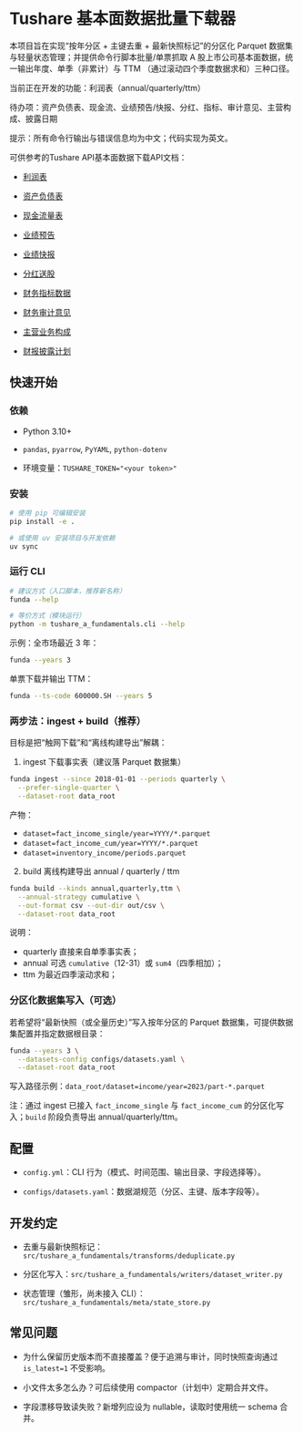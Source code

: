 # Tushare 基本面数据批量下载器

本项目旨在实现“按年分区 + 主键去重 + 最新快照标记”的分区化 Parquet 数据集与轻量状态管理；并提供命令行脚本批量/单票抓取 A 股上市公司基本面数据，统一输出年度、单季（非累计）与 TTM （通过滚动四个季度数据求和）三种口径。

当前正在开发的功能：利润表（annual/quarterly/ttm）

待办项：资产负债表、现金流、业绩预告/快报、分红、指标、审计意见、主营构成、披露日期

提示：所有命令行输出与错误信息均为中文；代码实现为英文。

可供参考的Tushare API基本面数据下载API文档：

* [利润表](https://tushare.pro/document/2?doc_id=33)

* [资产负债表](https://tushare.pro/document/2?doc_id=36)

* [现金流量表](https://tushare.pro/document/2?doc_id=44)

* [业绩预告](https://tushare.pro/document/2?doc_id=45)

* [业绩快报](https://tushare.pro/document/2?doc_id=46)

* [分红送股](https://tushare.pro/document/2?doc_id=103)

* [财务指标数据](https://tushare.pro/document/2?doc_id=79)

* [财务审计意见](https://tushare.pro/document/2?doc_id=80)

* [主营业务构成](https://tushare.pro/document/2?doc_id=81)

* [财报披露计划](https://tushare.pro/document/2?doc_id=162)

## 快速开始

### 依赖

* Python 3.10+

* `pandas`, `pyarrow`, `PyYAML`, `python-dotenv`

* 环境变量：`TUSHARE_TOKEN="<your token>"`

### 安装

```bash
# 使用 pip 可编辑安装
pip install -e .

# 或使用 uv 安装项目与开发依赖
uv sync
```

### 运行 CLI

```bash
# 建议方式（入口脚本，推荐新名称）
funda --help

# 等价方式（模块运行）
python -m tushare_a_fundamentals.cli --help
```

示例：全市场最近 3 年：

```bash
funda --years 3
```

单票下载并输出 TTM：

```bash
funda --ts-code 600000.SH --years 5
```

### 两步法：ingest + build（推荐）

目标是把“触网下载”和“离线构建导出”解耦：

1) ingest 下载事实表（建议落 Parquet 数据集）

```bash
funda ingest --since 2018-01-01 --periods quarterly \
  --prefer-single-quarter \
  --dataset-root data_root
```

产物：
- `dataset=fact_income_single/year=YYYY/*.parquet`
- `dataset=fact_income_cum/year=YYYY/*.parquet`
- `dataset=inventory_income/periods.parquet`

2) build 离线构建导出 annual / quarterly / ttm

```bash
funda build --kinds annual,quarterly,ttm \
  --annual-strategy cumulative \
  --out-format csv --out-dir out/csv \
  --dataset-root data_root
```

说明：
- quarterly 直接来自单季事实表；
- annual 可选 `cumulative`（12-31）或 `sum4`（四季相加）；
- ttm 为最近四季滚动求和；

### 分区化数据集写入（可选）

若希望将“最新快照（或全量历史）”写入按年分区的 Parquet 数据集，可提供数据集配置并指定数据根目录：

```bash
funda --years 3 \
  --datasets-config configs/datasets.yaml \
  --dataset-root data_root
```

写入路径示例：`data_root/dataset=income/year=2023/part-*.parquet`

注：通过 ingest 已接入 `fact_income_single` 与 `fact_income_cum` 的分区化写入；`build` 阶段负责导出 annual/quarterly/ttm。

## 配置

* `config.yml`：CLI 行为（模式、时间范围、输出目录、字段选择等）。

* `configs/datasets.yaml`：数据湖规范（分区、主键、版本字段等）。

## 开发约定

* 去重与最新快照标记：`src/tushare_a_fundamentals/transforms/deduplicate.py`

* 分区化写入：`src/tushare_a_fundamentals/writers/dataset_writer.py`

* 状态管理（雏形，尚未接入 CLI）：`src/tushare_a_fundamentals/meta/state_store.py`

## 常见问题

* 为什么保留历史版本而不直接覆盖？便于追溯与审计，同时快照查询通过 `is_latest=1` 不受影响。

* 小文件太多怎么办？可后续使用 compactor（计划中）定期合并文件。

* 字段漂移导致读失败？新增列应设为 nullable，读取时使用统一 schema 合并。
